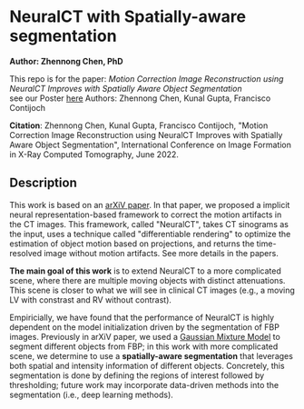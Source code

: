 # NeuralCT with Spatially-aware segmentation
**Author: Zhennong Chen, PhD**<br />

This repo is for the paper: 
*Motion Correction Image Reconstruction using NeuralCT Improves with Spatially Aware Object Segmentation* <br />
see our Poster [here](https://drive.google.com/file/d/15bKUaYuGyG11al5EK0t9NuuGqKPfV1PB/view?usp=sharing)
Authors: Zhennong Chen, Kunal Gupta, Francisco Contijoch<br />

**Citation**: Zhennong Chen, Kunal Gupta, Francisco Contijoch, "Motion Correction Image Reconstruction using NeuralCT Improves with Spatially Aware Object Segmentation", International Conference on Image Formation in X-Ray Computed Tomography, June 2022.


## Description
This work is based on an [arXiV paper](https://arxiv.org/abs/2201.06574). In that paper, we proposed a implicit neural representation-based framework to correct the motion artifacts in the CT images. This framework, called "NeuralCT", takes CT sinograms as the input, uses a technique called "differentiable rendering" to optimize the estimation of object motion based on projections, and returns the time-resolved image without motion artifacts. See more details in the papers.

**The main goal of this work** is to extend NeuralCT to a more complicated scene, where there are multiple moving objects with distinct attenuations. This scene is closer to what we will see in clinical CT images (e.g., a moving LV with constrast and RV without contrast).

Empiricially, we have found that the performance of NeuralCT is highly dependent on the model initialization driven by the segmentation of FBP images. Previously in arXiV paper, we used a [Gaussian Mixture Model](https://scikit-learn.org/stable/modules/mixture.html#:~:text=A%20Gaussian%20mixture%20model%20is,Gaussian%20distributions%20with%20unknown%20parameters.) to segment different objects from FBP; in this work with more complicated scene, we determine to use a **spatially-aware segmentation** that leverages both spatial and intensity information of different objects. Concretely, this segmentation is done by defining the regions of interest followed by thresholding; future work may incorporate data-driven methods into the segmentation (i.e., deep learning methods).



